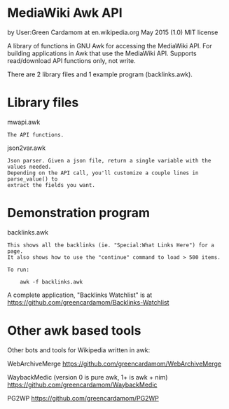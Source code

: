 MediaWiki Awk API
===========================
by User:Green Cardamom at en.wikipedia.org
May 2015 (1.0)
MIT license

A library of functions in GNU Awk for accessing the MediaWiki API.
For building applications in Awk that use the MediaWiki API.
Supports read/download API functions only, not write.

There are 2 library files and 1 example program (backlinks.awk).

Library files
=============

mwapi.awk

	The API functions.

json2var.awk

	Json parser. Given a json file, return a single variable with the values needed.
	Depending on the API call, you'll customize a couple lines in parse_value() to 
	extract the fields you want.


Demonstration program
=====================

backlinks.awk

	This shows all the backlinks (ie. "Special:What Links Here") for a page. 
	It also shows how to use the "continue" command to load > 500 items.

	To run:

		awk -f backlinks.awk

A complete application, "Backlinks Watchlist" is at
	https://github.com/greencardamom/Backlinks-Watchlist


Other awk based tools
=====================
Other bots and tools for Wikipedia written in awk:

WebArchiveMerge
	https://github.com/greencardamom/WebArchiveMerge

WaybackMedic (version 0 is pure awk, 1+ is awk + nim)
	https://github.com/greencardamom/WaybackMedic

PG2WP
	https://github.com/greencardamom/PG2WP

